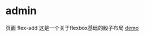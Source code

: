 # admin
页面
 flex-add
这是一个关于flexbox基础的骰子布局
 [demo](https://github.com/ann-ren/admin/blob/master/qiantu/index.html)
